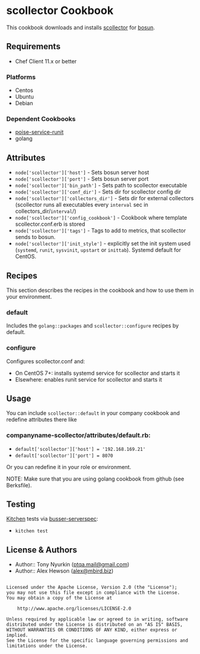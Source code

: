 scollector Cookbook
===================

This cookbook downloads and installs [scollector](https://github.com/bosun-monitor/bosun/tree/master/cmd/scollector) for [bosun](bosun.org).


Requirements
------------

- Chef Client 11.x or better

### Platforms

* Centos
* Ubuntu
* Debian


### Dependent Cookbooks

- [poise-service-runit](https://github.com/poise/poise-service)
- golang

Attributes
----------

* `node['scollector']['host']` - Sets bosun server host
* `node['scollector']['port']` - Sets bosun server port
* `node['scollector']['bin_path']` - Sets path to scollector executable
* `node['scollector']['conf_dir']` - Sets dir for scollector config dir
* `node['scollector']['collectors_dir']`  - Sets dir for external collectors (scollector runs all executables every `interval` sec in collectors_dir/`interval`/)
* `node['scollector']['config_cookbook']` - Cookbook where template scollector.conf.erb is stored
* `node['scollector']['tags']` - Tags to add to metrics, that scollector sends to bosun.
* `node['scollector']['init_style']` - explicitly set the init system used (`systemd`, `runit`, `sysvinit`, `upstart` or `inittab`). Systemd default for CentOS.


Recipes
-------

This section describes the recipes in the cookbook and how to use them in your environment.

### default

Includes the `golang::packages` and `scollector::configure` recipes by default.

### configure

Configures scollector.conf and:

* On CentOS 7+: installs systemd service for scollector and starts it
* Elsewhere: enables runit service for scollector and starts it


Usage
-----

You can include `scollector::default` in your company cookbook and redefine attributes there like
### companyname-scollector/attributes/default.rb:
* `default['scollector']['host'] = '192.168.169.21'`
* `default['scollector']['port'] = 8070`

Or you can redefine it in your role or environment.

NOTE: Make sure that you are using golang cookbook from github (see Berksfile).

Testing
-----

[Kitchen](http://kitchen.ci) tests via [busser-serverspec](https://github.com/test-kitchen/busser-serverspec):
* `kitchen test`

License & Authors
-----------------
- Author:: Tony Nyurkin (<ptqa.mail@gmail.com>)
- Author:: Alex Hewson (<alex@mbird.biz>)

```text

Licensed under the Apache License, Version 2.0 (the "License");
you may not use this file except in compliance with the License.
You may obtain a copy of the License at

    http://www.apache.org/licenses/LICENSE-2.0

Unless required by applicable law or agreed to in writing, software
distributed under the License is distributed on an "AS IS" BASIS,
WITHOUT WARRANTIES OR CONDITIONS OF ANY KIND, either express or implied.
See the License for the specific language governing permissions and
limitations under the License.
```
